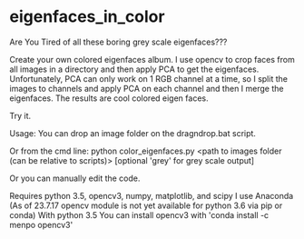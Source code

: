 # eigenfaces_in_color
Are You Tired of all these boring grey scale eigenfaces???

Create your own colored eigenfaces album.
I use opencv to crop faces from all images in a directory and then apply PCA
to get the eigenfaces.
Unfortunately, PCA can only work on 1 RGB channel at a time, so I split the images
to channels and apply PCA on each channel and then I merge the eigenfaces.
The results are cool colored eigen faces.

Try it. 

Usage:
You can drop an image folder on the dragndrop.bat script.

Or from the cmd line:
python color_eigenfaces.py <path to images folder (can be relative to scripts)> [optional 'grey' for grey scale output]

Or you can manually edit the code.

Requires python 3.5, opencv3, numpy, matplotlib, and scipy
I use Anaconda (As of 23.7.17 opencv module is not yet available for python 3.6 via pip or conda)
With python 3.5 You can install opencv3 with 'conda install -c menpo opencv3'
